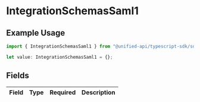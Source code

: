 # IntegrationSchemasSaml1

## Example Usage

```typescript
import { IntegrationSchemasSaml1 } from "@unified-api/typescript-sdk/sdk/models/shared";

let value: IntegrationSchemasSaml1 = {};
```

## Fields

| Field       | Type        | Required    | Description |
| ----------- | ----------- | ----------- | ----------- |